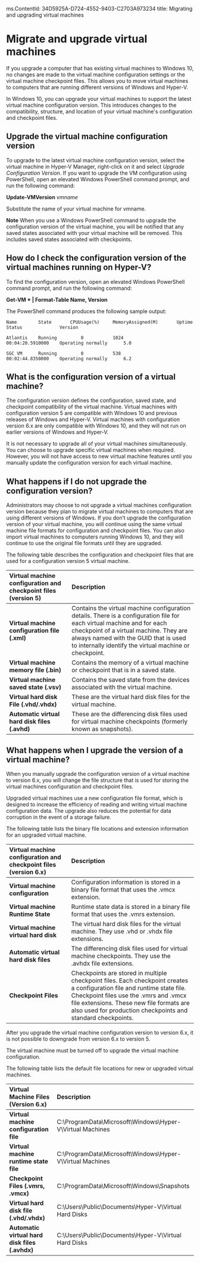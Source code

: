 ms.ContentId: 34D5925A-D724-4552-9403-C2703A973234 
title: Migrating and upgrading virtual machines

# Migrate and upgrade virtual machines 

If you upgrade a computer that has existing virtual machines to Windows 10, no changes are made to the virtual machine configuration settings or the virtual machine checkpoint files. This allows you to move virtual machines to computers that are running different versions of Windows and Hyper-V. 

In Windows 10, you can upgrade your virtual machines to support the latest virtual machine configuration version. This introduces changes to the compatibility, structure, and location of your virtual machine's configuration and checkpoint files. 

## Upgrade the virtual machine configuration version
To upgrade to the latest virtual machine configuration version, select the virtual machine in Hyper-V Manager, right-click on it and select *Upgrade Configuration Version*.
If you want to upgrade the VM configuration using PowerShell, open an elevated Windows PowerShell command prompt, and run the following command:

**Update-VMVersion** *vmname*   

Substitute the name of your virtual machine for vmname.



**Note** When you use a Windows PowerShell command to upgrade the configuration version of the virtual machine, you will be notified that any saved states associated with your virtual machine will be removed. This includes saved states associated with checkpoints. 

## How do I check the configuration version of the virtual machines running on Hyper-V? 

To find the configuration version, open an elevated Windows PowerShell command prompt, and run the following command:

**Get-VM * | Format-Table Name, Version**

The PowerShell command produces the following sample output:

    Name		State		CPUUsage(%)		MemoryAssigned(M)		Uptime			Status				Version
    
    Atlantis	Running			0			1024			 	00:04:20.5910000	Operating normally		5.0
    
    SGC VM		Running			0			538 	 			00:02:44.8350000	Operating normally		6.2


## What is the configuration version of a virtual machine?

The configuration version defines the configuration, saved state, and checkpoint compatibility of the virtual machine. Virtual machines with configuration version 5 are compatible with Windows 10 and previous releases of Windows and Hyper-V. Virtual machines with configuration version 6.x are only compatible with Windows 10, and they will not run on earlier versions of Windows and Hyper-V. 

It is not necessary to upgrade all of your virtual machines simultaneously. You can choose to upgrade specific virtual machines when required. However, you will not have access to new virtual machine features until you manually update the configuration version for each virtual machine.  

## What happens if I do not upgrade the configuration version?

Administrators may choose to not upgrade a virtual machines configuration version because they plan to migrate virtual machines to computers that are using different versions of Windows. If you don’t upgrade the configuration version of your virtual machine, you will continue using the same virtual machine file formats for configuration and checkpoint files. You can also import virtual machines to computers running Windows 10, and they will continue to use the original file formats until they are upgraded. 

The following table describes the configuration and checkpoint files that are used for a configuration version 5 virtual machine.

|**Virtual machine configuration and checkpoint files (version 5)** | **Description** 
|:---------|:-----|
|**Virtual machine configuration file (.xml)**| Contains the virtual machine configuration details. There is a configuration file for each virtual machine and for each checkpoint of a virtual machine.  They are always named with the GUID that is used to internally identify the virtual machine or checkpoint. 
|**Virtual machine memory file (.bin)** | Contains the memory of a virtual machine or checkpoint that is in a saved state. 
|**Virtual machine saved state (.vsv)**| Contains the saved state from the devices associated with the virtual machine. 
|**Virtual hard disk File (.vhd/.vhdx)**| These are the virtual hard disk files for the virtual machine. 
|**Automatic  virtual hard disk files (.avhd)** | These are the differencing disk files used for virtual machine checkpoints (formerly known as snapshots).|

## What happens when I upgrade the version of a virtual machine?
When you manually upgrade the configuration version of a virtual machine to version 6.x, you will change the file structure that is used for storing the virtual machines configuration and checkpoint files. 

Upgraded virtual machines use a new configuration file format, which is designed to increase the efficiency of reading and writing virtual machine configuration data. The upgrade also reduces the potential for data corruption in the event of a storage failure. 

The following table lists the binary file locations and extension information for an upgraded virtual machine.  

|**Virtual machine configuration and checkpoint files (version 6.x)**|**Description**|
|:---------------|:----------------|
|**Virtual machine configuration** | Configuration information is stored in a binary file format that uses the .vmcx extension. 
|**Virtual machine Runtime State** | Runtime state data is stored in a binary file format that uses the .vmrs extension.  
|**Virtual machine virtual hard disk**|The virtual hard disk files for the virtual machine. They use .vhd or .vhdx file extensions.   
|**Automatic  virtual hard disk files**| The differencing disk files used for virtual machine checkpoints. They use the .avhdx file extensions. 
|**Checkpoint Files** |Checkpoints are stored in multiple checkpoint files. Each checkpoint creates a configuration file and runtime state file. Checkpoint files use the .vmrs and .vmcx file extensions. These new file formats are also used for production checkpoints and standard checkpoints.

After you upgrade the virtual machine configuration version to version 6.x, it is not possible to downgrade from version 6.x to version 5. 

The virtual machine must be turned off to upgrade the virtual machine configuration.

The following table lists the default file locations for new or upgraded virtual machines.

|   **Virtual Machine Files (Version 6.x)** | **Description** 
|:-----|:-----|
|**Virtual machine configuration file**| C:\ProgramData\Microsoft\Windows\Hyper-V\Virtual Machines 
|**Virtual machine runtime state file**| C:\ProgramData\Microsoft\Windows\Hyper-V\Virtual Machines
|**Checkpoint Files (.vmrs, .vmcx)**| C:\ProgramData\Microsoft\Windows\Snapshots 
|**Virtual hard disk file (.vhd/.vhdx)**| C:\Users\Public\Documents\Hyper-V\Virtual Hard Disks
|**Automatic virtual hard disk files (.avhdx)**| C:\Users\Public\Documents\Hyper-V\Virtual Hard Disks




